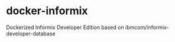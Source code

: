 # docker-informix
Dockerized Informix Developer Edition based on ibmcom/informix-developer-database
